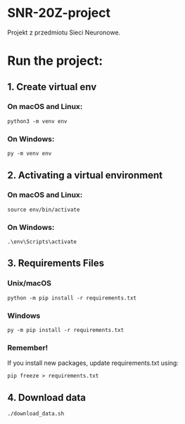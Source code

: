 # SNR-20Z-project
Projekt z przedmiotu Sieci Neuronowe.

# Run the project:

## 1. Create virtual env
### On macOS and Linux:

`python3 -m venv env`

### On Windows:

`py -m venv env`

## 2. Activating a virtual environment
### On macOS and Linux:

`source env/bin/activate`

### On Windows:

`.\env\Scripts\activate`

## 3. Requirements Files
### Unix/macOS 

`python -m pip install -r requirements.txt`

### Windows

`py -m pip install -r requirements.txt`

### Remember!

If you install new packages, update requirements.txt using:

`pip freeze > requirements.txt`

## 4. Download data
`./download_data.sh`




